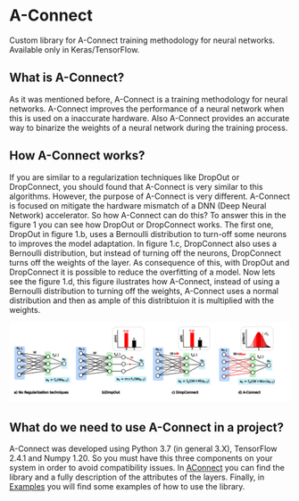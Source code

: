 # A-Connect
Custom library for A-Connect training methodology for neural networks. Available only in Keras/TensorFlow.

## What is A-Connect?

As it was mentioned before, A-Connect is a training methodology for neural networks. A-Connect improves the performance of a neural network when this is used on a inaccurate hardware. Also A-Connect provides an accurate way to binarize the weights of a neural network during the training process.

## How A-Connect works?

If you are similar to a regularization techniques like DropOut or DropConnect, you should found that A-Connect is very similar to this algorithms. However, the purpose of A-Connect is very different. A-Connect is focused on mitigate the hardware mismatch of a DNN (Deep Neural Network) accelerator. So how A-Connect can do this? To answer this in the figure 1 you can see how DropOut or DropConnect works. The first one, DropOut in figure 1.b, uses a Bernoulli distribution to turn-off some neurons to improves the model adaptation. In figure 1.c, DropConnect also uses a Bernoulli distribution, but instead of turning off the neurons, DropConnect turns off the weights of the layer. As consequence of this, with DropOut and DropConnect it is possible to reduce the overfitting of a model. Now lets see the figure 1.d, this figure ilustrates how A-Connect, instead of using a Bernoulli distribution to turning off the weights, A-Connect uses a normal distribution and then as ample of this distribtuion it is multiplied with the weights.

![Figure 1](./fig1.jpg "Fig1")

## What do we need to use A-Connect in a project?

A-Connect was developed using Python 3.7 (in general 3.X), TensorFlow 2.4.1 and Numpy 1.20. So you must have this three components on your system in order to avoid compatibility issues. In [AConnect](./AConnect) you can find the library and a fully description of the attributes of the layers. Finally, in [Examples](./Examples) you will find some examples of how to use the library.
